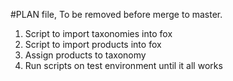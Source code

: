 #PLAN file, To be removed before merge to master.

1. Script to import taxonomies into fox
2. Script to import products into fox
3. Assign products to taxonomy
4. Run scripts on test environment until it all works
